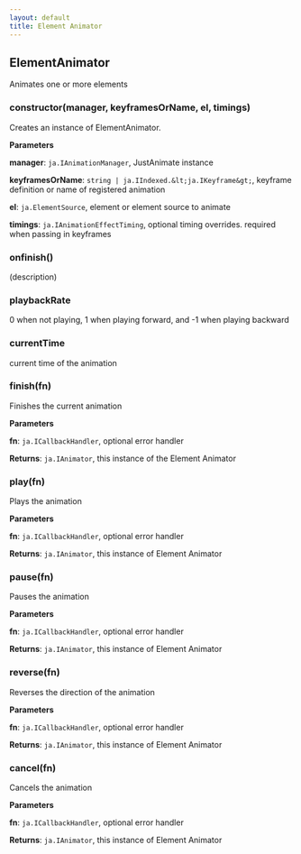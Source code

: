 ```yaml
---
layout: default
title: Element Animator
---
```



## ElementAnimator
Animates one or more elements

### constructor(manager, keyframesOrName, el, timings) 

Creates an instance of ElementAnimator.

**Parameters**

**manager**: `ja.IAnimationManager`, JustAnimate instance

**keyframesOrName**: `string | ja.IIndexed.&lt;ja.IKeyframe&gt;`, keyframe definition or name of registered animation

**el**: `ja.ElementSource`, element or element source to animate

**timings**: `ja.IAnimationEffectTiming`, optional timing overrides.  required when passing in keyframes


### onfinish() 

(description)


### playbackRate 

0 when not playing, 1 when playing forward, and -1 when playing backward



### currentTime

current time of the animation


### finish(fn) 

Finishes the current animation

**Parameters**

**fn**: `ja.ICallbackHandler`, optional error handler

**Returns**: `ja.IAnimator`, this instance of the Element Animator

### play(fn) 

Plays the animation

**Parameters**

**fn**: `ja.ICallbackHandler`, optional error handler

**Returns**: `ja.IAnimator`, this instance of Element Animator

### pause(fn) 

Pauses the animation

**Parameters**

**fn**: `ja.ICallbackHandler`, optional error handler

**Returns**: `ja.IAnimator`, this instance of Element Animator

### reverse(fn) 

Reverses the direction of the animation

**Parameters**

**fn**: `ja.ICallbackHandler`, optional error handler

**Returns**: `ja.IAnimator`, this instance of Element Animator

### cancel(fn) 

Cancels the animation

**Parameters**

**fn**: `ja.ICallbackHandler`, optional error handler

**Returns**: `ja.IAnimator`, this instance of Element Animator
